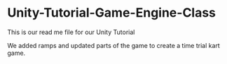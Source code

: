 # Unity-Tutorial-Game-Engine-Class

This is our read me file for our Unity Tutorial

We added ramps and updated parts of the game to create a time trial kart game.

